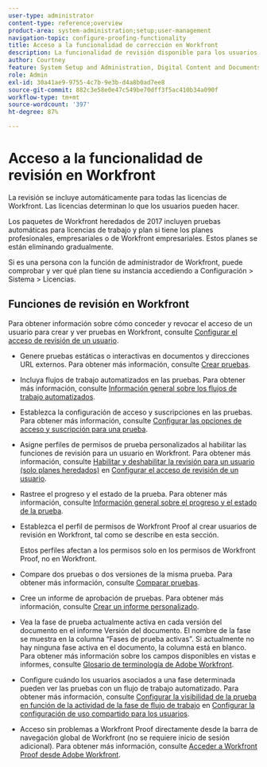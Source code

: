 ```yaml
---
user-type: administrator
content-type: reference;overview
product-area: system-administration;setup;user-management
navigation-topic: configure-proofing-functionality
title: Acceso a la funcionalidad de corrección en Workfront
description: La funcionalidad de revisión disponible para los usuarios depende del plan de Workfront que haya adquirido la organización.
author: Courtney
feature: System Setup and Administration, Digital Content and Documents
role: Admin
exl-id: 30a41ae9-9755-4c7b-9e3b-d4a8b0ad7ee8
source-git-commit: 882c3e58e0e47c549be70dff3f5ac410b34a090f
workflow-type: tm+mt
source-wordcount: '397'
ht-degree: 87%

---
```


# Acceso a la funcionalidad de revisión en Workfront

La revisión se incluye automáticamente para todas las licencias de Workfront. Las licencias determinan lo que los usuarios pueden hacer.

<!--Workfront instances using enterprise storage do not have access to proofing functionality. Instead, they use the native integration with Frame.io. For more information, see -->

Los paquetes de Workfront heredados de 2017 incluyen pruebas automáticas para licencias de trabajo y plan si tiene los planes profesionales, empresariales o de Workfront empresariales. Estos planes se están eliminando gradualmente.

Si es una persona con la función de administrador de Workfront, puede comprobar y ver qué plan tiene su instancia accediendo a Configuración > Sistema > Licencias.

## Funciones de revisión en Workfront

Para obtener información sobre cómo conceder y revocar el acceso de un usuario para crear y ver pruebas en Workfront, consulte [Configurar el acceso de revisión de un usuario](../../../administration-and-setup/manage-workfront/configure-proofing/configure-a-users-proofing-access.md).

* Genere pruebas estáticas o interactivas en documentos y direcciones URL externos. Para obtener más información, consulte [Crear pruebas](../../../review-and-approve-work/proofing/creating-proofs-within-workfront/create-proofs-in-wf.md).
* Incluya flujos de trabajo automatizados en las pruebas. Para obtener más información, consulte [Información general sobre los flujos de trabajo automatizados](../../../review-and-approve-work/proofing/proofing-overview/automated-workflow.md).
* Establezca la configuración de acceso y suscripciones en las pruebas. Para obtener más información, consulte [Configurar las opciones de acceso y suscripción para una prueba](../../../review-and-approve-work/proofing/managing-proofs-within-workfront/configure-access-subscription-settings-proof.md).
* Asigne perfiles de permisos de prueba personalizados al habilitar las funciones de revisión para un usuario en Workfront. Para obtener más información, consulte [Habilitar y deshabilitar la revisión para un usuario (solo planes heredados)](../../../administration-and-setup/manage-workfront/configure-proofing/configure-a-users-proofing-access.md#enabling-and-disabling-proofing-for-a-user) en [Configurar el acceso de revisión de un usuario](../../../administration-and-setup/manage-workfront/configure-proofing/configure-a-users-proofing-access.md).
* Rastree el progreso y el estado de la prueba. Para obtener más información, consulte [Información general sobre el progreso y el estado de la prueba](../../../review-and-approve-work/proofing/proofing-overview/view-progress-status-proof.md).
* Establezca el perfil de permisos de Workfront Proof al crear usuarios de revisión en Workfront, tal como se describe en esta sección.

  Estos perfiles afectan a los permisos solo en los permisos de Workfront Proof, no en Workfront.

* Compare dos pruebas o dos versiones de la misma prueba. Para obtener más información, consulte [Comparar pruebas](../../../review-and-approve-work/proofing/reviewing-proofs-within-workfront/review-a-proof/compare-proofs.md).
* Cree un informe de aprobación de pruebas. Para obtener más información, consulte [Crear un informe personalizado](../../../reports-and-dashboards/reports/creating-and-managing-reports/create-custom-report.md).
* Vea la fase de prueba actualmente activa en cada versión del documento en el informe Versión del documento. El nombre de la fase se muestra en la columna “Fases de prueba activas”. Si actualmente no hay ninguna fase activa en el documento, la columna está en blanco. Para obtener más información sobre los campos disponibles en vistas e informes, consulte [Glosario de terminología de Adobe Workfront](../../../workfront-basics/navigate-workfront/workfront-navigation/workfront-terminology-glossary.md).
* Configure cuándo los usuarios asociados a una fase determinada pueden ver las pruebas con un flujo de trabajo automatizado. Para obtener más información, consulte [Configurar la visibilidad de la prueba en función de la actividad de la fase de flujo de trabajo](../../../administration-and-setup/manage-workfront/configure-proofing/configure-sharing-settings-users.md#configuring-proof-visibility-based-on-workflow-stage-activity) en [Configurar la configuración de uso compartido para los usuarios](../../../administration-and-setup/manage-workfront/configure-proofing/configure-sharing-settings-users.md).
* Acceso sin problemas a Workfront Proof directamente desde la barra de navegación global de Workfront (no se requiere inicio de sesión adicional). Para obtener más información, consulte [Acceder a Workfront Proof desde Adobe Workfront](../../../review-and-approve-work/proofing/managing-proofs-within-workfront/access-wf-proof-in-workfront.md).

<!--
>[!NOTE]
>
>There are some capabilities included in Workfront Proof standalone that are not included in Proofing in Workfront. To learn more, see [Standalone Workfront Proof to Integrated Proofing in Workfront overview](../../../administration-and-setup/manage-workfront/configure-proofing/move-to-proofing-in-workfront.md)
-->
